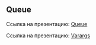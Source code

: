 
## Queue

Ссылка на презентацию: [Queue](https://github.com/ait-tr/cohort22/blob/main/basic_programming/lesson_59/queue.pdf)  

Ссылка на презентацию: [Varargs](https://github.com/ait-tr/cohort22/blob/main/basic_programming/lesson_59/varargs.pdf)


